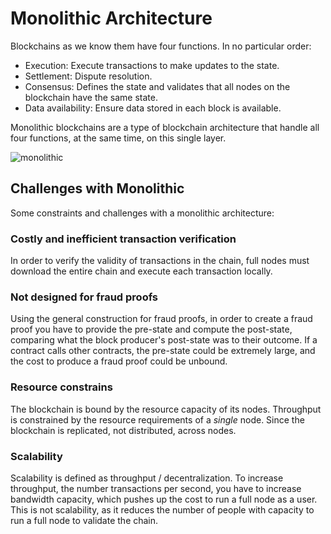 # Monolithic Architecture 

Blockchains as we know them have four functions. In no particular order:
- Execution: Execute transactions to make updates to the state.
- Settlement: Dispute resolution.
- Consensus: Defines the state and validates that all nodes on the blockchain have the same state.
- Data availability: Ensure data stored in each block is available.

Monolithic blockchains are a type of blockchain architecture that handle all four functions, at the same time, on this single layer. 

![monolithic](https://user-images.githubusercontent.com/15346823/187779430-050becc8-702c-4836-a206-c4151811ecdb.png)


## Challenges with Monolithic

Some constraints and challenges with a monolithic architecture:

### Costly and inefficient transaction verification
In order to verify the validity of transactions in the chain, full nodes must download the entire chain and execute each transaction locally.

### Not designed for fraud proofs
Using the general construction for fraud proofs, in order to create a fraud proof you have to provide the pre-state and compute the post-state, comparing what the block producer's post-state was to their outcome. If a contract calls other contracts, the pre-state could be extremely large, and the cost to produce a fraud proof could be unbound.

### Resource constrains
The blockchain is bound by the resource capacity of its nodes. Throughput is constrained by the resource requirements of a *single* node. Since the blockchain is replicated, not distributed, across nodes.

### Scalability
Scalability is defined as throughput / decentralization. To increase throughput, the number transactions per second, you have to increase bandwidth capacity, which pushes up the cost to run a full node as a user. This is not scalability, as it reduces the number of people with capacity to run a full node to validate the chain.
